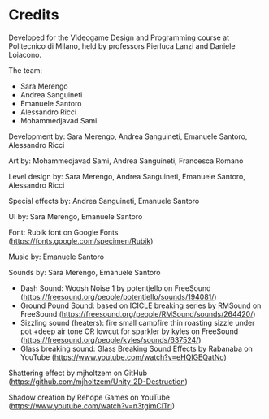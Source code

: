 # Credits

Developed for the Videogame Design and Programming course at Politecnico di Milano, held by professors Pierluca Lanzi and Daniele Loiacono.

The team:
- Sara Merengo
- Andrea Sanguineti
- Emanuele Santoro
- Alessandro Ricci
- Mohammedjavad Sami

Development by: Sara Merengo, Andrea Sanguineti, Emanuele Santoro, Alessandro Ricci

Art by: Mohammedjavad Sami, Andrea Sanguineti, Francesca Romano

Level design by: Sara Merengo, Andrea Sanguineti, Emanuele Santoro, Alessandro Ricci

Special effects by: Andrea Sanguineti, Emanuele Santoro

UI by: Sara Merengo, Emanuele Santoro

Font: Rubik font on Google Fonts (https://fonts.google.com/specimen/Rubik)

Music by: Emanuele Santoro

Sounds by: Sara Merengo, Emanuele Santoro
- Dash Sound: Woosh Noise 1 by potentjello on FreeSound (https://freesound.org/people/potentjello/sounds/194081/)
- Ground Pound Sound: based on ICICLE breaking series by RMSound on FreeSound (https://freesound.org/people/RMSound/sounds/264420/)
- Sizzling sound (heaters): fire small campfire thin roasting sizzle under pot +deep air tone OR lowcut for sparkler by kyles on FreeSound (https://freesound.org/people/kyles/sounds/637524/)
- Glass breaking sound: Glass Breaking Sound Effects by Rabanaba on YouTube (https://www.youtube.com/watch?v=eHQlGEQatNo)

Shattering effect by mjholtzem on GitHub (https://github.com/mjholtzem/Unity-2D-Destruction)

Shadow creation by Rehope Games on YouTube (https://www.youtube.com/watch?v=n3tgimClTrI)